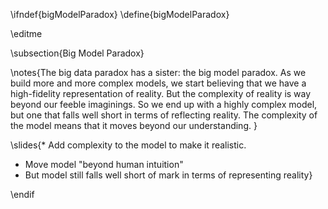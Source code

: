 \ifndef{bigModelParadox}
\define{bigModelParadox}

\editme

\subsection{Big Model Paradox}

\notes{The big data paradox has a sister: the big model paradox. As we build more and more complex models, we start believing that we have a high-fidelity representation of reality. But the complexity of reality is way beyond our feeble imaginings. So we end up with a highly complex model, but one that falls well short in terms of reflecting reality. The complexity of the model means that it moves beyond our understanding. }

\slides{* Add complexity to the model to make it realistic.
* Move model "beyond human intuition"
* But model still falls well short of mark in terms of representing reality}




\endif
